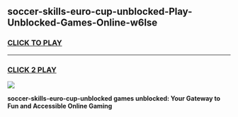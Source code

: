 
## soccer-skills-euro-cup-unblocked-Play-Unblocked-Games-Online-w6lse
<h3>
<a href="https://premium76.site?title=soccer-skills-euro-cup-unblocked&ref=25A">CLICK TO PLAY</a></h3>
<hr>

<h3>
<a href="https://premium76.site?title=soccer-skills-euro-cup-unblocked&ref=25A">CLICK 2 PLAY</a>
  
</h3>

<a href="https://premium76.site?title=soccer-skills-euro-cup-unblocked&ref=25A"><img src="https://clearcache.store/games.png"></a>


**soccer-skills-euro-cup-unblocked games unblocked: Your Gateway to Fun and Accessible Online Gaming**
